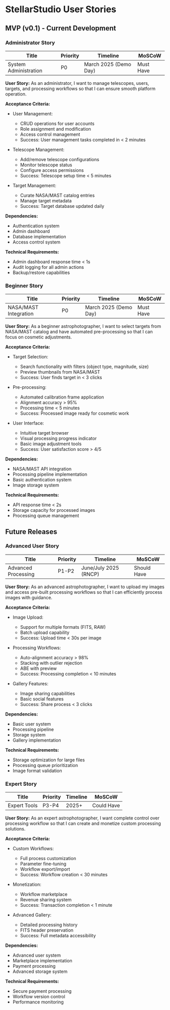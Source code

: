 # StellarStudio User Stories

## MVP (v0.1) - Current Development

### Administrator Story
| Title | Priority | Timeline | MoSCoW |
|-------|----------|----------|---------|
| System Administration | P0 | March 2025 (Demo Day) | Must Have |

**User Story:**
As an administrator,
I want to manage telescopes, users, targets, and processing workflows
so that I can ensure smooth platform operation.

**Acceptance Criteria:**
- User Management:
  - CRUD operations for user accounts
  - Role assignment and modification
  - Access control management
  - Success: User management tasks completed in < 2 minutes

- Telescope Management:
  - Add/remove telescope configurations
  - Monitor telescope status
  - Configure access permissions
  - Success: Telescope setup time < 5 minutes

- Target Management:
  - Curate NASA/MAST catalog entries
  - Manage target metadata
  - Success: Target database updated daily

**Dependencies:**
- Authentication system
- Admin dashboard
- Database implementation
- Access control system

**Technical Requirements:**
- Admin dashboard response time < 1s
- Audit logging for all admin actions
- Backup/restore capabilities

### Beginner Story
| Title | Priority | Timeline | MoSCoW |
|-------|----------|----------|---------|
| NASA/MAST Integration | P0 | March 2025 (Demo Day) | Must Have |

**User Story:**
As a beginner astrophotographer,
I want to select targets from NASA/MAST catalog and have automated pre-processing
so that I can focus on cosmetic adjustments.

**Acceptance Criteria:**
- Target Selection:
  - Search functionality with filters (object type, magnitude, size)
  - Preview thumbnails from NASA/MAST
  - Success: User finds target in < 3 clicks

- Pre-processing:
  - Automated calibration frame application
  - Alignment accuracy > 95%
  - Processing time < 5 minutes
  - Success: Processed image ready for cosmetic work

- User Interface:
  - Intuitive target browser
  - Visual processing progress indicator
  - Basic image adjustment tools
  - Success: User satisfaction score > 4/5

**Dependencies:**
- NASA/MAST API integration
- Processing pipeline implementation
- Basic authentication system
- Image storage system

**Technical Requirements:**
- API response time < 2s
- Storage capacity for processed images
- Processing queue management

## Future Releases

### Advanced User Story
| Title | Priority | Timeline | MoSCoW |
|-------|----------|----------|---------|
| Advanced Processing | P1-P2 | June/July 2025 (RNCP) | Should Have |

**User Story:**
As an advanced astrophotographer,
I want to upload my images and access pre-built processing workflows
so that I can efficiently process images with guidance.

**Acceptance Criteria:**
- Image Upload:
  - Support for multiple formats (FITS, RAW)
  - Batch upload capability
  - Success: Upload time < 30s per image

- Processing Workflows:
  - Auto-alignment accuracy > 98%
  - Stacking with outlier rejection
  - ABE with preview
  - Success: Processing completion < 10 minutes

- Gallery Features:
  - Image sharing capabilities
  - Basic social features
  - Success: Share process < 3 clicks

**Dependencies:**
- Basic user system
- Processing pipeline
- Storage system
- Gallery implementation

**Technical Requirements:**
- Storage optimization for large files
- Processing queue prioritization
- Image format validation

### Expert Story
| Title | Priority | Timeline | MoSCoW |
|-------|----------|----------|---------|
| Expert Tools | P3-P4 | 2025+ | Could Have |

**User Story:**
As an expert astrophotographer,
I want complete control over processing workflow
so that I can create and monetize custom processing solutions.

**Acceptance Criteria:**
- Custom Workflows:
  - Full process customization
  - Parameter fine-tuning
  - Workflow export/import
  - Success: Workflow creation < 30 minutes

- Monetization:
  - Workflow marketplace
  - Revenue sharing system
  - Success: Transaction completion < 1 minute

- Advanced Gallery:
  - Detailed processing history
  - FITS header preservation
  - Success: Full metadata accessibility

**Dependencies:**
- Advanced user system
- Marketplace implementation
- Payment processing
- Advanced storage system

**Technical Requirements:**
- Secure payment processing
- Workflow version control
- Performance monitoring